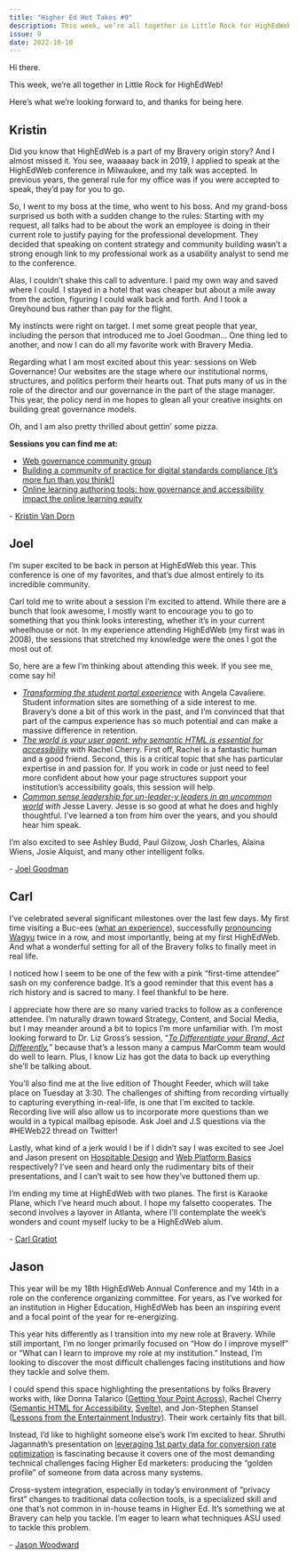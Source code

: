 ```yaml
---
title: "Higher Ed Hot Takes #9"
description: This week, we’re all together in Little Rock for HighEdWeb!
issue: 9
date: 2022-10-10
---
```


Hi there.

This week, we’re all together in Little Rock for HighEdWeb!

Here’s what we’re looking forward to, and thanks for being here.

Kristin
-------

Did you know that HighEdWeb is a part of my Bravery origin story? And I almost missed it. You see, waaaaay back in 2019, I applied to speak at the HighEdWeb conference in Milwaukee, and my talk was accepted. In previous years, the general rule for my office was if you were accepted to speak, they’d pay for you to go.

So, I went to my boss at the time, who went to his boss. And my grand-boss surprised us both with a sudden change to the rules: Starting with my request, all talks had to be about the work an employee is doing in their current role to justify paying for the professional development. They decided that speaking on content strategy and community building wasn’t a strong enough link to my professional work as a usability analyst to send me to the conference.

Alas, I couldn’t shake this call to adventure. I paid my own way and saved where I could. I stayed in a hotel that was cheaper but about a mile away from the action, figuring I could walk back and forth. And I took a Greyhound bus rather than pay for the flight.

My instincts were right on target. I met some great people that year, including the person that introduced me to Joel Goodman… One thing led to another, and now I can do all my favorite work with Bravery Media.

Regarding what I am most excited about this year: sessions on Web Governance! Our websites are the stage where our institutional norms, structures, and politics perform their hearts out. That puts many of us in the role of the director and our governance in the part of the stage manager. This year, the policy nerd in me hopes to glean all your creative insights on building great governance models.

Oh, and I am also pretty thrilled about gettin’ some pizza.  

**Sessions you can find me at:**

* [Web governance community group](https://events.highedweb.org/heweb22/session/910533/web-governance-community-group?utm_campaign=Higher%20Ed%20Hot%20Takes&utm_medium=email&utm_source=Revue%20newsletter)
* [Building a community of practice for digital standards compliance (it’s more fun than you think!)](https://events.highedweb.org/heweb22/session/896976/building-a-community-of-practice-for-digital-standards-compliance-it's-more-fun-than-you-think?utm_campaign=Higher%20Ed%20Hot%20Takes&utm_medium=email&utm_source=Revue%20newsletter)
* [Online learning authoring tools: how governance and accessibility impact the online learning equity](https://events.highedweb.org/heweb22/session/914731/online-learning-authoring-tools-how-governance-and-accessibility-impact-the-online-learning-equity?utm_campaign=Higher%20Ed%20Hot%20Takes&utm_medium=email&utm_source=Revue%20newsletter)

\- [Kristin Van Dorn](https://twitter.com/yossariansghost?utm_campaign=Higher%20Ed%20Hot%20Takes&utm_medium=email&utm_source=Revue%20newsletter)

Joel
----

I’m super excited to be back in person at HighEdWeb this year. This conference is one of my favorites, and that’s due almost entirely to its incredible community.

Carl told me to write about a session I’m excited to attend. While there are a bunch that look awesome, I mostly want to encourage you to go to something that you think looks interesting, whether it’s in your current wheelhouse or not. In my experience attending HighEdWeb (my first was in 2008), the sessions that stretched my knowledge were the ones I got the most out of.

So, here are a few I’m thinking about attending this week. If you see me, come say hi!

* [_Transforming the student portal experience_](https://events.highedweb.org/heweb22/session/896975/transforming-the-student-portal-experience?utm_campaign=Higher%20Ed%20Hot%20Takes&utm_medium=email&utm_source=Revue%20newsletter) with Angela Cavaliere. Student information sites are something of a side interest to me. Bravery’s done a bit of this work in the past, and I’m convinced that that part of the campus experience has so much potential and can make a massive difference in retention.
* [_The world is your user agent: why semantic HTML is essential for accessibility_](https://events.highedweb.org/heweb22/session/896629/the-world-is-your-user-agent-why-semantic-html-is-important-for-accessibility?utm_campaign=Higher%20Ed%20Hot%20Takes&utm_medium=email&utm_source=Revue%20newsletter) with Rachel Cherry. First off, Rachel is a fantastic human and a good friend. Second, this is a critical topic that she has particular expertise in and passion for. If you work in code or just need to feel more confident about how your page structures support your institution’s accessibility goals, this session will help.
* [_Common sense leadership for un-leader-y leaders in an uncommon world_](https://events.highedweb.org/heweb22/session/901729/common-sense-leadership-for-un-leader-y-leaders-in-an-uncommon-world?utm_campaign=Higher%20Ed%20Hot%20Takes&utm_medium=email&utm_source=Revue%20newsletter) _with_ Jesse Lavery. Jesse is so good at what he does and highly thoughtful. I’ve learned a ton from him over the years, and you should hear him speak.

I’m also excited to see Ashley Budd, Paul Gilzow, Josh Charles, Alaina Wiens, Josie Alquist, and many other intelligent folks.

\- [Joel Goodman](https://twitter.com/joelgoodman?utm_campaign=Higher%20Ed%20Hot%20Takes&utm_medium=email&utm_source=Revue%20newsletter)

Carl
----

I’ve celebrated several significant milestones over the last few days. My first time visiting a Buc-ees ([what an experience](https://twitter.com/CarlGratiot/status/1578809561515175936?s=20&t=_4qcAKepyhZboBHzh9gC_w&utm_campaign=Higher%20Ed%20Hot%20Takes&utm_medium=email&utm_source=Revue%20newsletter)), successfully [pronouncing Wagyu](https://twitter.com/CarlGratiot/status/1578894893245935617?s=20&t=_4qcAKepyhZboBHzh9gC_w&utm_campaign=Higher%20Ed%20Hot%20Takes&utm_medium=email&utm_source=Revue%20newsletter) twice in a row, and most importantly, being at my first HighEdWeb. And what a wonderful setting for all of the Bravery folks to finally meet in real life.

I noticed how I seem to be one of the few with a pink “first-time attendee” sash on my conference badge. It’s a good reminder that this event has a rich history and is sacred to many. I feel thankful to be here.

I appreciate how there are so many varied tracks to follow as a conference attendee. I’m naturally drawn toward Strategy, Content, and Social Media, but I may meander around a bit to topics I’m more unfamiliar with. I’m most looking forward to Dr. Liz Gross’s session, “[_To Differentiate your Brand, Act Differently_](https://events.highedweb.org/heweb22/session/897393/to-differentiate-your-brand-act-differently?utm_campaign=Higher%20Ed%20Hot%20Takes&utm_medium=email&utm_source=Revue%20newsletter)_,_” because that’s a lesson many a campus MarComm team would do well to learn. Plus, I know Liz has got the data to back up everything she’ll be talking about.

You’ll also find me at the live edition of Thought Feeder, which will take place on Tuesday at 3:30. The challenges of shifting from recording virtually to capturing everything in-real-life, is one that I’m excited to tackle. Recording live will also allow us to incorporate more questions than we would in a typical mailbag episode. Ask Joel and J.S questions via the #HEWeb22 thread on Twitter!

Lastly, what kind of a jerk would I be if I didn’t say I was excited to see Joel and Jason present on [Hospitable Design](https://events.highedweb.org/heweb22/session/896622/personalization-and-hospitable-design?utm_campaign=Higher%20Ed%20Hot%20Takes&utm_medium=email&utm_source=Revue%20newsletter) and [Web Platform Basics](https://events.highedweb.org/heweb22/session/897389/brush-up-on-web-platform-basics?utm_campaign=Higher%20Ed%20Hot%20Takes&utm_medium=email&utm_source=Revue%20newsletter) respectively? I’ve seen and heard only the rudimentary bits of their presentations, and I can’t wait to see how they’ve buttoned them up.

I’m ending my time at HighEdWeb with two planes. The first is Karaoke Plane, which I’ve heard much about. I hope my falsetto cooperates. The second involves a layover in Atlanta, where I’ll contemplate the week’s wonders and count myself lucky to be a HighEdWeb alum.

\- [Carl Gratiot](https://twitter.com/CarlGratiot?utm_campaign=Higher%20Ed%20Hot%20Takes&utm_medium=email&utm_source=Revue%20newsletter)

Jason
-----

This year will be my 18th HighEdWeb Annual Conference and my 14th in a role on the conference organizing committee. For years, as I’ve worked for an institution in Higher Education, HighEdWeb has been an inspiring event and a focal point of the year for re-energizing.

This year hits differently as I transition into my new role at Bravery. While still important, I’m no longer primarily focused on “How do I improve myself” or “What can I learn to improve my role at my institution.” Instead, I’m looking to discover the most difficult challenges facing institutions and how they tackle and solve them.

I could spend this space highlighting the presentations by folks Bravery works with, like Donna Talarico ([Getting Your Point Across](https://events.highedweb.org/heweb22/session/902670/lightning-talks?utm_campaign=Higher%20Ed%20Hot%20Takes&utm_medium=email&utm_source=Revue%20newsletter)), Rachel Cherry ([Semantic HTML for Accessibility](https://events.highedweb.org/heweb22/session/896629/the-world-is-your-user-agent-why-semantic-html-is-important-for-accessibility?utm_campaign=Higher%20Ed%20Hot%20Takes&utm_medium=email&utm_source=Revue%20newsletter), [Svelte](https://events.highedweb.org/heweb22/session/1052917/get-your-web-apps-lean-with-svelte?utm_campaign=Higher%20Ed%20Hot%20Takes&utm_medium=email&utm_source=Revue%20newsletter)), and Jon-Stephen Stansel ([Lessons from the Entertainment Industry](https://events.highedweb.org/heweb22/session/896624/lights-camera-tweet-what-higher-ed-social-media-can-learn-from-the-entertainment-industry?utm_campaign=Higher%20Ed%20Hot%20Takes&utm_medium=email&utm_source=Revue%20newsletter)). Their work certainly fits that bill.

Instead, I’d like to highlight someone else’s work I’m excited to hear. Shruthi Jagannath’s presentation on [leveraging 1st party data for conversion rate optimization](https://events.highedweb.org/heweb22/session/1038942/optimizing-media-campaigns-by-machine-learning-and-1st-party-data?utm_campaign=Higher%20Ed%20Hot%20Takes&utm_medium=email&utm_source=Revue%20newsletter) is fascinating because it covers one of the most demanding technical challenges facing Higher Ed marketers: producing the “golden profile” of someone from data across many systems.

Cross-system integration, especially in today’s environment of “privacy first” changes to traditional data collection tools, is a specialized skill and one that’s not common in in-house teams in Higher Ed. It’s something we at Bravery can help you tackle. I’m eager to learn what techniques ASU used to tackle this problem.

\- [Jason Woodward](https://twitter.com/woodwardjd?utm_campaign=Higher%20Ed%20Hot%20Takes&utm_medium=email&utm_source=Revue%20newsletter)
